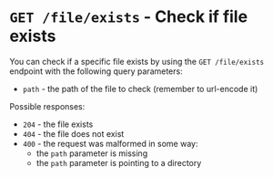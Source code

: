 # `GET /file/exists` - Check if file exists

You can check if a specific file exists by using the `GET /file/exists` endpoint with the following query parameters:

- `path` - the path of the file to check (remember to url-encode it)

Possible responses:

- `204` - the file exists
- `404` - the file does not exist
- `400` - the request was malformed in some way:
  - the `path` parameter is missing
  - the `path` parameter is pointing to a directory
